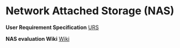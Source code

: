 # Network Attached Storage (NAS)

__User Requirement Specification__ [URS](https://github.com/griemide/NAS/projects)

__NAS evaluation Wiki__ [Wiki](https://github.com/griemide/NAS/wiki)
